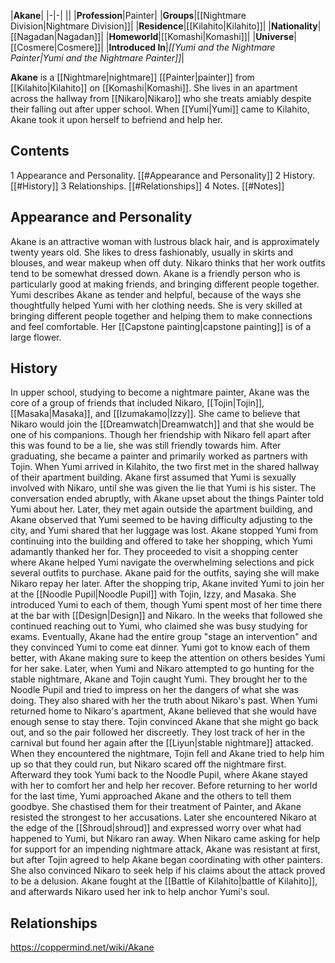 |**Akane**|
|-|-|
||
|**Profession**|Painter|
|**Groups**|[[Nightmare Division\|Nightmare Division]]|
|**Residence**|[[Kilahito\|Kilahito]]|
|**Nationality**|[[Nagadan\|Nagadan]]|
|**Homeworld**|[[Komashi\|Komashi]]|
|**Universe**|[[Cosmere\|Cosmere]]|
|**Introduced In**|*[[Yumi and the Nightmare Painter\|Yumi and the Nightmare Painter]]*|

**Akane** is a [[Nightmare\|nightmare]] [[Painter\|painter]] from [[Kilahito\|Kilahito]] on [[Komashi\|Komashi]]. She lives in an apartment across the hallway from [[Nikaro\|Nikaro]] who she treats amiably despite their falling out after upper school. When [[Yumi\|Yumi]] came to Kilahito, Akane took it upon herself to befriend and help her.

## Contents

1 Appearance and Personality. [[#Appearance and Personality]] 
2 History. [[#History]] 
3 Relationships. [[#Relationships]] 
4 Notes. [[#Notes]] 


## Appearance and Personality
Akane is an attractive woman with lustrous black hair, and is approximately twenty years old. She likes to dress fashionably, usually in skirts and blouses, and wear makeup when off duty. Nikaro thinks that her work outfits tend to be somewhat dressed down.
Akane is a friendly person who is particularly good at making friends, and bringing different people together. Yumi describes Akane as tender and helpful, because of the ways she thoughtfully helped Yumi with her clothing needs. She is very skilled at bringing different people together and helping them to make connections and feel comfortable.
Her [[Capstone painting\|capstone painting]] is of a large flower.

## History
In upper school, studying to become a nightmare painter, Akane was the core of a group of friends that included Nikaro, [[Tojin\|Tojin]], [[Masaka\|Masaka]], and [[Izumakamo\|Izzy]]. She came to believe that Nikaro would join the [[Dreamwatch\|Dreamwatch]] and that she would be one of his companions. Though her friendship with Nikaro fell apart after this was found to be a lie, she was still friendly towards him. After graduating, she became a painter and primarily worked as partners with Tojin.
When Yumi arrived in Kilahito, the two first met in the shared hallway of their apartment building. Akane first assumed that Yumi is sexually involved with Nikaro, until she was given the lie that Yumi is his sister. The conversation ended abruptly, with Akane upset about the things Painter told Yumi about her. Later, they met again outside the apartment building, and Akane observed that Yumi seemed to be having difficulty adjusting to the city, and Yumi shared that her luggage was lost. Akane stopped Yumi from continuing into the building and offered to take her shopping, which Yumi adamantly thanked her for. They proceeded to visit a shopping center where Akane helped Yumi navigate the overwhelming selections and pick several outfits to purchase. Akane paid for the outfits, saying she will make Nikaro repay her later. After the shopping trip, Akane invited Yumi to join her at the [[Noodle Pupil\|Noodle Pupil]] with Tojin, Izzy, and Masaka. She introduced Yumi to each of them, though Yumi spent most of her time there at the bar with [[Design\|Design]] and Nikaro. In the weeks that followed she continued reaching out to Yumi, who claimed she was busy studying for exams. Eventually, Akane had the entire group "stage an intervention" and they convinced Yumi to come eat dinner. Yumi got to know each of them better, with Akane making sure to keep the attention on others besides Yumi for her sake.
Later, when Yumi and Nikaro attempted to go hunting for the stable nightmare, Akane and Tojin caught Yumi. They brought her to the Noodle Pupil and tried to impress on her the dangers of what she was doing. They also shared with her the truth about Nikaro's past. When Yumi returned home to Nikaro's apartment, Akane believed that she would have enough sense to stay there. Tojin convinced Akane that she might go back out, and so the pair followed her discreetly. They lost track of her in the carnival but found her again after the [[Liyun\|stable nightmare]] attacked. When they encountered the nightmare, Tojin fell and Akane tried to help him up so that they could run, but Nikaro scared off the nightmare first. Afterward they took Yumi back to the Noodle Pupil, where Akane stayed with her to comfort her and help her recover.
Before returning to her world for the last time, Yumi approached Akane and the others to tell them goodbye. She chastised them for their treatment of Painter, and Akane resisted the strongest to her accusations. Later she encountered Nikaro at the edge of the [[Shroud\|shroud]] and expressed worry over what had happened to Yumi, but Nikaro ran away. When Nikaro came asking for help for support for an impending nightmare attack, Akane was resistant at first, but after Tojin agreed to help Akane began coordinating with other painters. She also convinced Nikaro to seek help if his claims about the attack proved to be a delusion. Akane fought at the [[Battle of Kilahito\|battle of Kilahito]], and afterwards Nikaro used her ink to help anchor Yumi's soul.

## Relationships




https://coppermind.net/wiki/Akane